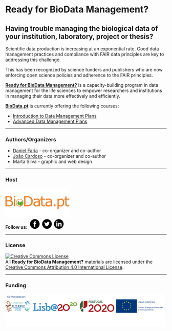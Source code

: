 # Ready for BioData Management?

## Having trouble managing the biological data of your institution, laboratory, project or thesis?

Scientific data production is increasing at an exponential rate. Good data management practices and compliance with FAIR data principles are key to addressing this challenge.

This has been recognized by science funders and publishers who are now enforcing open science policies and adherence to the FAIR principles.

[**Ready for BioData Management?**](http://ready4biodatamanagement.biodata.pt/) is a capacity-building program in data management for the life sciences to empower researchers and institutions in managing their data more effectively and efficiently.

[**BioData.pt**](http://www.biodata.pt/) is currently offering the following courses:
* [Introduction to Data Management Plans](https://github.com/BioData-PT/Ready4BioDataManagement/tree/master/Intro%20to%20DMPs)
* [Advanced Data Management Plans](https://github.com/BioData-PT/Ready4BioDataManagement/tree/master/Advanced%20DMPs)

---
### Authors/Organizers
* [Daniel Faria](https://github.com/DanFaria) - co-organizer and co-author
* [João Cardoso](https://github.com/JoaoMFCardoso)  - co-organizer and co-author
* Marta Silva - graphic and web design

---
### Host
<a href="https://biodata.pt/"><img src="./Files/BioData.png" alt="BioData.pt" width="200px"></a>
<br>
**Follow us:**&nbsp;&nbsp;<a href="https://www.facebook.com/BioData.pt"><img src="./Files/facebook.png" alt="Facebook" width="30px"></a>&nbsp;&nbsp;<a href="https://twitter.com/BioData_pt"><img src="./Files/twitter.png" alt="Twitter" width="30px"></a>&nbsp;&nbsp;<a href="https://www.linkedin.com/company/biodata-pt/"><img src="./Files/linkedin.png" alt="LinkedIn" width="30px"></a>

---

### License
<a rel="license" href="http://creativecommons.org/licenses/by/4.0/"><img alt="Creative Commons License" style="border-width:0" src="https://i.creativecommons.org/l/by/4.0/88x31.png" /></a><br />All **Ready for BioData Management?** materials are licensed under the  <a rel="license" href="http://creativecommons.org/licenses/by/4.0/">Creative Commons Attribution 4.0 International License</a>.

---
### Funding
<img src="./Files/parceiros.png" width="500px">
